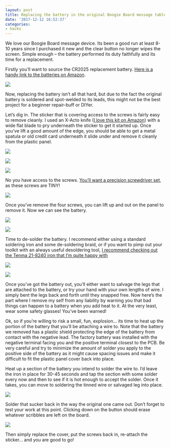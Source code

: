 ```yaml
---
layout: post
title: Replacing the battery in the original Boogie Board message tablet
date: '2017-12-12 16:52:37'
categories:
- hacks
---
```



We love our Boogie Board message device. Its been a good run at least 8-10 years since I purchased it new and the clear button no longer wipes the screen. Simple enough – the battery performed its duty faithfully and its time for a replacement.

Firstly you’ll want to source the CR2025 replacement battery. [Here is a handy link to the batteries on Amazon](http://amzn.to/2AOnvUJ).

![](https://i0.wp.com/res.cloudinary.com/thecase/image/upload/h_187,w_300/v1514682954/IMG_2949-e1513122711839_oib1sc.jpg?resize=300%2C187)

Now, replacing the battery isn’t all that hard, but due to the fact the original battery is soldered and spot-welded to its leads, this might not be the best project for a beginner repair-buff or DIYer.

Let’s dig in. The sticker that is covering access to the screws is fairly easy to remove cleanly. I used an X-Acto knife ([I love this kit on Amazon](http://amzn.to/2AOXViu)) with a wide flat blade to pry underneath the sticker to get it started up. Once you’ve lift a good amount of the edge, you should be able to get a metal spatula or old credit card underneath it slide under and remove it cleanly from the plastic panel.

![](https://i1.wp.com/res.cloudinary.com/thecase/image/upload/h_300,w_225/v1514682976/IMG_2966_nwpldy.jpg?resize=225%2C300)

![](https://i1.wp.com/res.cloudinary.com/thecase/image/upload/h_300,w_225/v1514682973/IMG_2965_ag5kzr.jpg?resize=225%2C300)

![](https://i2.wp.com/res.cloudinary.com/thecase/image/upload/h_300,w_225/v1514682971/IMG_2964_pysjcc.jpg?resize=225%2C300)

No you have access to the screws. [You’ll want a precision screwdriver set](http://amzn.to/2iY5E5A), as these screws are TINY!

![](https://i0.wp.com/res.cloudinary.com/thecase/image/upload/h_300,w_225/v1514682969/IMG_2963_oywqsk.jpg?resize=225%2C300)

Once you’ve remove the four screws, you can lift up and out on the panel to remove it. Now we can see the battery.

![](https://i0.wp.com/res.cloudinary.com/thecase/image/upload/h_300,w_225/v1514682964/IMG_2962_clkvax.jpg?resize=225%2C300)

![](https://i2.wp.com/res.cloudinary.com/thecase/image/upload/h_225,w_300/v1514682956/IMG_2948_rcwtzt.jpg?resize=300%2C225)

Time to de-solder the battery. I recommend either using a standard soldering iron and some de-soldering braid, or if you want to pimp out your toolkit with an always useful desoldering tool, [I recommend checking out the Tenma 21-8240 iron that I’m quite happy with](http://amzn.to/2AxMtel)

![](https://i2.wp.com/res.cloudinary.com/thecase/image/upload/h_225,w_300/v1514682949/IMG_2951_nto42s.jpg?resize=300%2C225)

![](https://i2.wp.com/res.cloudinary.com/thecase/image/upload/h_300,w_225/v1514682942/IMG_2954_ocwans.jpg?resize=225%2C300)

Once you’ve got the battery out, you’ll either want to salvage the legs that are attached to the battery, or try your hand with your own lengths of wire. I simply bent the legs back and forth until they snapped free. Now here’s the part where I remove my self from any liability by warning you that bad things can happen to a battery when you add heat to it. At the very least, wear some safety glasses! You’ve been warned!

Ok, so if you’re willing to risk a small, fun, explosion… its time to heat up the portion of the battery that you’ll be attaching a wire to. Note that the battery we removed has a plastic shield protecting the edge of the battery from contact with the negative lead. The factory battery was installed with the negative terminal facing you and the positive terminal closest to the PCB. Be very careful and try to minimize the amount of solder you apply to the positive side of the battery as it might cause spacing issues and make it difficult to fit the plastic panel cover back into place.

Heat up a section of the battery you intend to solder the wire to. I’d leave the iron in place for 30-45 seconds and tap the section with some solder every now and then to see if it is hot enough to accept the solder. Once it takes, you can move to soldering the tinned wire or salvaged leg into place.

![](https://i1.wp.com/res.cloudinary.com/thecase/image/upload/h_300,w_225/v1514682962/IMG_2960_oqzepc.jpg?resize=225%2C300)

Solder that sucker back in the way the original one came out. Don’t forget to test your work at this point. Clicking down on the button should erase whatever scribbles are left on the board.

![](https://i2.wp.com/res.cloudinary.com/thecase/image/upload/h_300,w_225/v1514682967/IMG_2961_ommkyd.jpg?resize=225%2C300)

Then simply replace the cover, put the screws back in, re-attach the sticker… and you are good to go!


